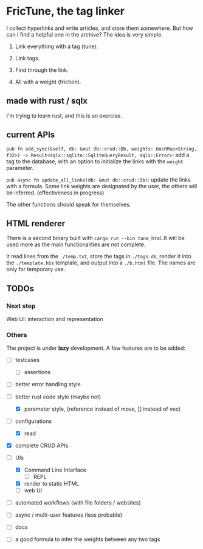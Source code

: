 # FricTune, the tag linker

 I collect hyperlinks and write articles, and store them somewhere. But how can I find a helpful one in the archive? The idea is very simple.

1. Link everything with a tag (tune).

2. Link tags.

3. Find through the link.

4. All with a weight (friction).

## made with rust / sqlx

I'm trying to learn rust, and this is an exercise.

## current APIs

`pub fn add_sync(&self, db: &mut db::crud::Db, weights: HashMap<String, f32>) -> Result<sqlx::sqlite::SqliteQueryResult, sqlx::Error>`: add a tag to the database, with an option to initialize the links with the `weight` parameter.

`pub async fn update_all_links(db: &mut db::crud::Db)`: update the links with a formula. Some link weights are designated by the user, the others will be inferred. (effectiveness in progress)

The other functions should speak for themselves.

## HTML renderer

There is a second binary built with `cargo run --bin tune_html`.It will be used more as the main functionalities are not complete.

It read lines from the `./temp.txt`, store the tags in `./tags.db`,
render it into the `./template.hbs` template, and output into a
`./b.html` file. The names are only for temporary use.

## TODOs

### Next step

Web UI: interaction and representation

### Others

The project is under **lazy** development. A few features are to be added:

- [ ] testcases
    - [ ] assertions

- [ ] better error handling style

- [ ] better rust code style (maybe not)
    - [x] parameter style, (reference instead of move, [] instead of vec)

- [ ] configurations
    - [x] read

- [x] complete CRUD APIs

- [ ] UIs
    - [x] Command Line Interface
        - [ ] REPL
    - [x] render to static HTML
    - [ ] web UI

- [ ] automated workflows (with file folders / websites)

- [ ] async / multi-user features (less probable)

- [ ] docs

- [ ] a good formula to infer the weights between any two tags